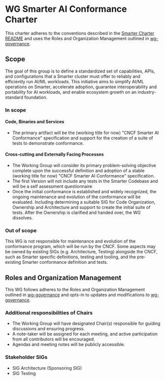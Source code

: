 # WG Smarter AI Conformance Charter

This charter adheres to the conventions described in the [Smarter Charter README] and uses
the Roles and Organization Management outlined in [wg-governance].

## Scope

The goal of this group is to define a standardized set of capabilities, APIs, and configurations that a Smarter cluster must offer to reliably and efficiently run AI/ML workloads. This initiative aims to simplify AI/ML operations on Smarter, accelerate adoption, guarantee interoperability and portability for AI workloads, and enable ecosystem growth on an industry-standard foundation.

### In scope

#### Code, Binaries and Services

- The primary artifact will be the (working title for now) "CNCF Smarter AI Conformance" specification and support for the creation of a suite of tests to demonstrate conformance.

#### Cross-cutting and Externally Facing Processes

- The Working Group will consider its primary problem-solving objective complete upon the successful definition and adoption of a stable (working title for now) "CNCF Smarter AI Conformance" specification.
- The first Version will not include any tests in the Smarter Codebase and will be a self assessment questionnaire
- Once the initial conformance is established and widely recognized, the ongoing maintenance and evolution of the conformance will be evaluated. Including determining a suitable SIG for Code Organization, Ownership and Architecture and support to create the initial suite of tests.
After the Ownership is clarified and handed over, the WG dissolves.

### Out of scope

This WG is not responsible for maintenance and evolution of the conformance program, which will be run by the CNCF. Some aspects may be owned by existing SIGs (e.g. Architecture, Testing) alongside the CNCF, such as Smarter specific definitions, testing and tooling, and the pre-existing Smarter conformance definition and tests.

## Roles and Organization Management

This WG follows adheres to the Roles and Organization Management outlined in [wg-governance]
and opts-in to updates and modifications to [wg-governance].

### Additional responsibilities of Chairs

- The Working Group will have designated Chair(s) responsible for guiding discussions and ensuring progress.
- A note-taker will be assigned for each meeting, and active participation from all contributors will be encouraged.
- Agendas and meeting notes will be publicly accessible.

### Stakeholder SIGs

- SIG Architecture (Sponsoring SIG)
- SIG Testing

[wg-governance]: https://github.com/kubernetes/community/blob/master/committee-steering/governance/wg-governance.md
[Smarter Charter README]: https://github.com/kubernetes/community/blob/master/committee-steering/governance/README.md
